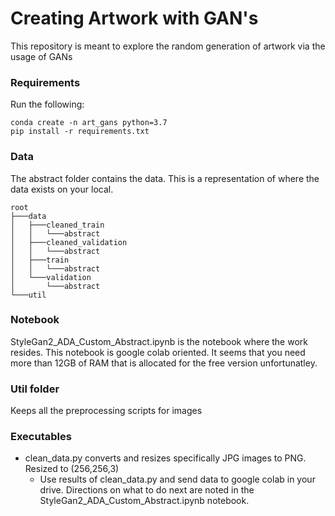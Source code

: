 # Creating Artwork with GAN's
This repository is meant to explore the random generation of artwork via the usage of GANs

### Requirements
Run the following:

```
conda create -n art_gans python=3.7
pip install -r requirements.txt
```
### Data
The abstract folder contains the data. This is a representation of where the data exists on your local.
```
root
├───data
│   ├───cleaned_train
│   │   └───abstract
│   ├───cleaned_validation
│   │   └───abstract
│   ├───train
│   │   └───abstract
│   └───validation
│       └───abstract
└───util
```

### Notebook
StyleGan2_ADA_Custom_Abstract.ipynb is the notebook where the work resides. This notebook is google colab oriented. It seems that you need more than 12GB of RAM that is allocated for the free version unfortunatley.

### Util folder
Keeps all the preprocessing scripts for images

### Executables
- clean_data.py converts and resizes specifically JPG images to PNG. Resized to (256,256,3)
  - Use results of clean_data.py and send data to google colab in your drive. Directions on what to do next are noted in the StyleGan2_ADA_Custom_Abstract.ipynb notebook.
